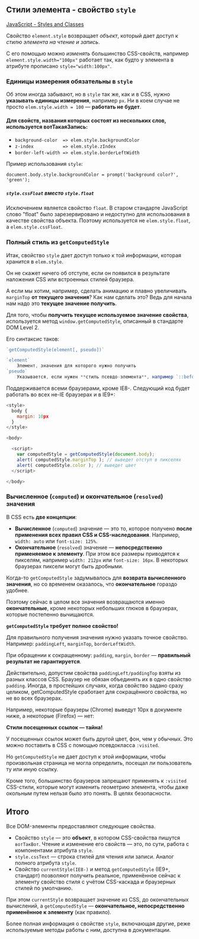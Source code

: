 ## Стили элемента - свойство `style`

[JavaScript - Styles and Classes](http://learn.javascript.ru/styles-and-classes)

Свойство `element.style` возвращает *объект*, который дает доступ к *стилю элемента на чтение и запись*.

С его помощью можно *изменять* большинство CSS-свойств, например `element.style.width="100px"` работает так, как будто у элемента в атрибуте прописано `style="width:100px"`.

### Единицы измерения обязательны в `style`

Об этом иногда забывают, но в `style` так же, как и в CSS, нужно **указывать единицы измерения**, например `px`. Ни в коем случае не просто `elem.style.width = 100` — **работать не будет**.

#### Для свойств, названия которых состоят из нескольких слов, используется вотТакаяЗапись:

* `background-color  => elem.style.backgroundColor`
* `z-index           => elem.style.zIndex`
* `border-left-width => elem.style.borderLeftWidth`

Пример использования `style`:

`document.body.style.backgroundColor = prompt('background color?', 'green');`

##### `style.cssFloat` вместо `style.float`

Исключением является свойство `float`. В старом стандарте JavaScript слово "float" было зарезервировано и недоступно для использования в качестве свойства объекта. Поэтому используется не `elem.style.float`, а `elem.style.cssFloat`.


### Полный стиль из `getComputedStyle`

Итак, свойство `style` дает доступ только к той информации, которая хранится в `elem.style`.

Он не скажет ничего об отступе, если он появился в результате наложения CSS или встроенных стилей браузера.

А если мы хотим, например, сделать анимацию и плавно увеличивать `marginTop` **от текущего значения**? Как нам сделать это? Ведь для начала нам надо это **текущее значение получить**.

Для того, чтобы **получить текущее используемое значение свойства**, используется метод `window.getComputedStyle`, описанный в стандарте DOM Level 2.

Его синтаксис таков:

```javascript
`getComputedStyle(element[, pseudo])`

`element`
    Элемент, значения для которого нужно получить
`pseudo`
    Указывается, если нужен **стиль псевдо-элемента**, например `::before`. Пустая строка или отсутствие аргумента означают сам элемент.
```

Поддерживается всеми браузерами, кроме IE8-. Следующий код будет работать во всех не-IE браузерах и в IE9+:

```javascript
<style>
  body {
    margin: 10px
  }
</style>

<body>

  <script>
    var computedStyle = getComputedStyle(document.body);
    alert( computedStyle.marginTop ); // выведет отступ в пикселях
    alert( computedStyle.color ); // выведет цвет
  </script>

</body>
```

### **Вычисленное** (`computed`) и **окончательное** (`resolved`) значения

В CSS есть **две концепции**:

* **Вычисленное** (`computed`) значение — это то, которое получено **после применения всех правил CSS и CSS-наследования**. Например, `width: auto` или `font-size: 125%`.
* **Окончательное** (`resolved`) значение — **непосредственно применяемое к элементу**. При этом все размеры приводятся к пикселям, например `width: 212px` или `font-size: 16px`. В некоторых браузерах пиксели могут быть дробными.

Когда-то `getComputedStyle` задумывалось для **возврата вычисленного значения**, но со временем оказалось, что **окончательное** гораздо удобнее.

Поэтому сейчас в целом все значения возвращаются именно **окончательные**, кроме некоторых небольших глюков в браузерах, которые постепенно вычищаются.

**`getComputedStyle` требует полное свойство!**

Для правильного получения значения нужно указать точное свойство. Например: `paddingLeft`, `marginTop`, `borderLeftWidth`.

При обращении к сокращенному: `padding`, `margin`, `border` — **правильный результат не гарантируется**.

Действительно, допустим свойства `paddingLeft/paddingTop` взяты из разных классов CSS. Браузер не обязан объединять их в одно свойство `padding`. Иногда, в простейших случаях, когда свойство задано сразу целиком, getComputedStyle сработает для сокращённого свойства, но не во всех браузерах.

Например, некоторые браузеры (Chrome) выведут 10px в документе ниже, а некоторые (Firefox) — нет:

<style>
  body {
    margin: 10px;
  }
</style>
<script>
  var style = getComputedStyle(document.body);
  alert( style.margin ); // в Firefox пустая строка
</script>

**Стили посещенных ссылок — тайна!**

У посещенных ссылок может быть другой цвет, фон, чем у обычных. Это можно поставить в CSS с помощью псевдокласса `:visited`.

Но `getComputedStyle` не дает доступ к этой информации, чтобы произвольная страница не могла определить, посещал ли пользователь ту или иную ссылку.

Кроме того, большинство браузеров запрещают применять к `:visited` CSS-стили, которые могут изменить геометрию элемента, чтобы даже окольным путем нельзя было это понять. В целях безопасности.


## Итого

Все DOM-элементы предоставляют следующие свойства.

* Свойство `style` — это **объект**, в котором CSS-свойства пишутся `вотТакВот`. Чтение и изменение его свойств — это, по сути, работа с компонентами атрибута `style`.
* `style.cssText` — строка стилей для чтения или записи. Аналог полного атрибута `style`.
* Свойство `currentStyle(IE8-)` и метод `getComputedStyle` (IE9+, стандарт) позволяют получить реальное, применённое сейчас к элементу свойство стиля с учётом CSS-каскада и браузерных стилей по умолчанию.

При этом `currentStyle` возвращает значение из CSS, до окончательных вычислений, а `getComputedStyle` — **окончательное, непосредственно применённое к элементу** (как правило).

Более полная информация о свойстве `style`, включающая другие, реже используемые методы работы с ним, доступна в документации.
